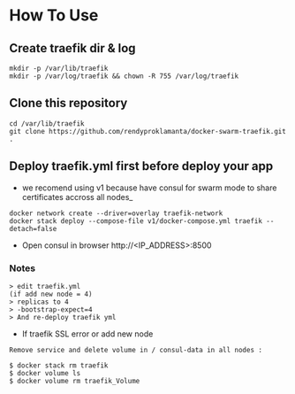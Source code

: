 # How To Use

## Create traefik dir & log

```shell
mkdir -p /var/lib/traefik
mkdir -p /var/log/traefik && chown -R 755 /var/log/traefik
```

## Clone this repository

```shell
cd /var/lib/traefik
git clone https://github.com/rendyproklamanta/docker-swarm-traefik.git .
```

## Deploy traefik.yml first before deploy your app

- we recomend using v1 because have consul for swarm mode to share certificates accross all nodes_

```shell
docker network create --driver=overlay traefik-network
docker stack deploy --compose-file v1/docker-compose.yml traefik --detach=false
```

- Open consul in browser http://<IP_ADDRESS>:8500

### Notes

```shell
> edit traefik.yml
(if add new node = 4)
> replicas to 4
> -bootstrap-expect=4
> And re-deploy traefik yml
```

- If traefik SSL error or add new node

```shell
Remove service and delete volume in / consul-data in all nodes :

$ docker stack rm traefik
$ docker volume ls
$ docker volume rm traefik_Volume
```
